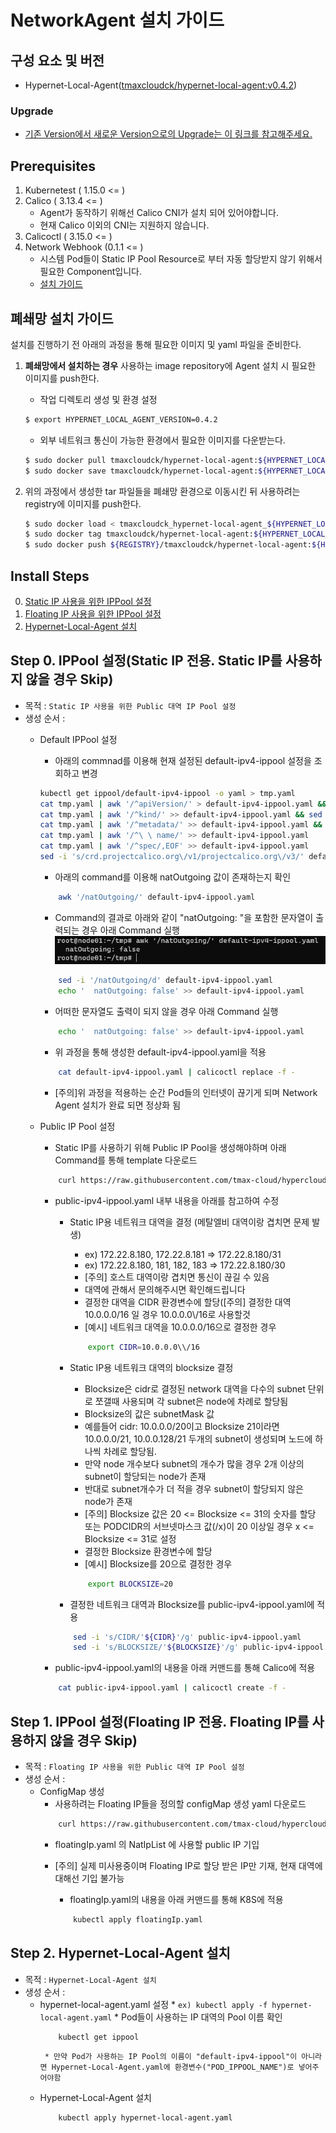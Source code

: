 
# NetworkAgent 설치 가이드

## 구성 요소 및 버전
* Hypernet-Local-Agent([tmaxcloudck/hypernet-local-agent:v0.4.2](https://hub.docker.com/repository/docker/tmaxcloudck/hypernet-local-agent))

### Upgrade
* [기존 Version에서 새로운 Version으로의 Upgrade는 이 링크를 참고해주세요.](https://github.com/tmax-cloud/hypercloud-install-guide/blob/master/NetworkAgent/UPGRADE.md)
## Prerequisites
1. Kubernetest ( 1.15.0 <= )
2. Calico ( 3.13.4 <= )
    * Agent가 동작하기 위해선 Calico CNI가 설치 되어 있어야합니다.
    * 현재 Calico 이외의 CNI는 지원하지 않습니다.
3. Calicoctl ( 3.15.0 <= )
4. Network Webhook (0.1.1 <= )
    * 시스템 Pod들이 Static IP Pool Resource로 부터 자동 할당받지 않기 위해서 필요한 Component입니다.
    * [설치 가이드](https://github.com/tmax-cloud/hypercloud-install-guide/blob/master/NetworkAgent/Network%20Webhook/README.md)

## 폐쇄망 설치 가이드
설치를 진행하기 전 아래의 과정을 통해 필요한 이미지 및 yaml 파일을 준비한다.
1. **폐쇄망에서 설치하는 경우** 사용하는 image repository에 Agent 설치 시 필요한 이미지를 push한다.     
    * 작업 디렉토리 생성 및 환경 설정
    ```bash
    $ export HYPERNET_LOCAL_AGENT_VERSION=0.4.2
    ```

    * 외부 네트워크 통신이 가능한 환경에서 필요한 이미지를 다운받는다.
    ```bash
    $ sudo docker pull tmaxcloudck/hypernet-local-agent:${HYPERNET_LOCAL_AGENT_VERSION}
    $ sudo docker save tmaxcloudck/hypernet-local-agent:${HYPERNET_LOCAL_AGENT_VERSION} > hypernet-local-agent_${HYPERNET_LOCAL_AGENT_VERSION}.tar
    ```

2. 위의 과정에서 생성한 tar 파일들을 폐쇄망 환경으로 이동시킨 뒤 사용하려는 registry에 이미지를 push한다.
    ```bash
    $ sudo docker load < tmaxcloudck_hypernet-local-agent_${HYPERNET_LOCAL_AGENT_VERSION}.tar
    $ sudo docker tag tmaxcloudck/hypernet-local-agent:${HYPERNET_LOCAL_AGENT_VERSION} ${REGISTRY}/tmaxcloudck/hypernet-local-agent:${HYPERNET_LOCAL_AGENT_VERSION}   
    $ sudo docker push ${REGISTRY}/tmaxcloudck/hypernet-local-agent:${HYPERNET_LOCAL_AGENT_VERSION}  
    ```
    
## Install Steps
0. [Static IP 사용을 위한 IPPool 설정](#step0 "step0")
1. [Floating IP 사용을 위한 IPPool 설정](#step1 "step1")
2. [Hypernet-Local-Agent 설치](#step2 "step2")

<h2 id="step0">
Step 0. IPPool 설정(Static IP 전용. Static IP를 사용하지 않을 경우 Skip)
</h2>

* 목적 : `Static IP 사용을 위한 Public 대역 IP Pool 설정`
* 생성 순서 : 
    * Default IPPool 설정
	    * 아래의 commnad를 이용해 현재 설정된 default-ipv4-ippool 설정을 조회하고 변경
	    ```bash
		kubectl get ippool/default-ipv4-ippool -o yaml > tmp.yaml
		cat tmp.yaml | awk '/^apiVersion/' > default-ipv4-ippool.yaml && sed -i '/^apiVersion/d' tmp.yaml
		cat tmp.yaml | awk '/^kind/' >> default-ipv4-ippool.yaml && sed -i '/^kind/d' tmp.yaml
		cat tmp.yaml | awk '/^metadata/' >> default-ipv4-ippool.yaml && sed -i '/^metadata/d' tmp.yaml
		cat tmp.yaml | awk '/^\ \ name/' >> default-ipv4-ippool.yaml
		cat tmp.yaml | awk '/^spec/,EOF' >> default-ipv4-ippool.yaml
		sed -i 's/crd.projectcalico.org\/v1/projectcalico.org\/v3/' default-ipv4-ippool.yaml
	    ```
		* 아래의 command를 이용해 natOutgoing 값이 존재하는지 확인
		```bash
			awk '/natOutgoing/' default-ipv4-ippool.yaml
		```
		* Command의 결과로 아래와 같이 "natOutgoing: "을 포함한 문자열이 출력되는 경우 아래 Command 실행
		![image](figure/natoutgoing.PNG)
		```bash
			sed -i '/natOutgoing/d' default-ipv4-ippool.yaml
			echo '  natOutgoing: false' >> default-ipv4-ippool.yaml
		```
		* 어떠한 문자열도 출력이 되지 않을 경우 아래 Command 실행
		```bash
			echo '  natOutgoing: false' >> default-ipv4-ippool.yaml
		```

		* 위 과정을 통해 생성한 default-ipv4-ippool.yaml을 적용
		```bash
			cat default-ipv4-ippool.yaml | calicoctl replace -f -
		```
		* [주의]위 과정을 적용하는 순간 Pod들의 인터넷이 끊기게 되며 Network Agent 설치가 완료 되면 정상화 됨

    * Public IP Pool 설정 
	    * Static IP를 사용하기 위해 Public IP Pool을 생성해야하며 아래 Command를 통해 template 다운로드
		```bash
			curl https://raw.githubusercontent.com/tmax-cloud/hypercloud-install-guide/master/NetworkAgent/public-ipv4-ippool.yaml > public-ipv4-ippool.yaml
		```
		* public-ipv4-ippool.yaml 내부 내용을 아래를 참고하여 수정
	    	* Static IP용 네트워크 대역을 결정 (메탈엘비 대역이랑 겹치면 문제 발생)
		    	* ex) 172.22.8.180, 172.22.8.181 => 172.22.8.180/31
		    	* ex) 172.22.8.180, 181, 182, 183 => 172.22.8.180/30
		    	* [주의] 호스트 대역이랑 겹치면 통신이 끊길 수 있음
		    	* 대역에 관해서 문의해주시면 확인해드립니다
				* 결정한 대역을 CIDR 환경변수에 할당([주의] 결정한 대역 10.0.0.0/16 일 경우 10.0.0.0\\/16로 사용할것
				* [예시] 네트워크 대역을 10.0.0.0/16으로 결정한 경우
				```bash
					export CIDR=10.0.0.0\\/16
				```

			* Static IP용 네트워크 대역의 blocksize 결정
			    * Blocksize은 cidr로 결정된 network 대역을 다수의 subnet 단위로 쪼갤때 사용되며 각 subnet은 node에 차례로 할당됨
				* Blocksize의 값은 subnetMask 값
				* 예를들어 cidr: 10.0.0.0/20이고 Blocksize 21이라면 10.0.0.0/21, 10.0.0.128/21 두개의 subnet이 생성되며 노드에 하나씩 차례로 할당됨. 
				* 만약 node 개수보다 subnet의 개수가 많을 경우 2개 이상의 subnet이 할당되는 node가 존재
				* 반대로 subnet개수가 더 적을 경우 subnet이 할당되지 않은 node가 존재
				* [주의] Blocksize 값은 20 <= Blocksize <= 31의 숫자를 할당 또는 PODCIDR의 서브넷마스크 값(/x)이 20 이상일 경우 x <= Blocksize <= 31로 설정
				* 결정한 Blocksize 환경변수에 할당
				* [예시] Blocksize를 20으로 결정한 경우
				```bash
					export BLOCKSIZE=20
				```
			* 결정한 네트워크 대역과 Blocksize를 public-ipv4-ippool.yaml에 적용
			```bash
				sed -i 's/CIDR/'${CIDR}'/g' public-ipv4-ippool.yaml
				sed -i 's/BLOCKSIZE/'${BLOCKSIZE}'/g' public-ipv4-ippool.yaml
			```
		* public-ipv4-ippool.yaml의 내용을 아래 커맨드를 통해 Calico에 적용
		```bash
			cat public-ipv4-ippool.yaml | calicoctl create -f -
		```

<h2 id="step1">
Step 1. IPPool 설정(Floating IP 전용. Floating IP를 사용하지 않을 경우 Skip)
</h2>

* 목적 : `Floating IP 사용을 위한 Public 대역 IP Pool 설정`
* 생성 순서 : 
    * ConfigMap 생성
		* 사용하려는 Floating IP들을 정의할 configMap 생성 yaml 다운로드
		```bash
			curl https://raw.githubusercontent.com/tmax-cloud/hypercloud-install-guide/master/NetworkAgent/floatingIp.yaml > floatingIp.yaml
		```
        * floatingIp.yaml 의 NatIpList 에 사용할 public IP 기입
		* [주의] 실제 미사용중이며 Floating IP로 할당 받은 IP만 기재, 현재 대역에 대해선 기입 불가능
	    
            * floatingIp.yaml의 내용을 아래 커맨드를 통해 K8S에 적용
	   		```bash
	    		kubectl apply floatingIp.yaml
	    	```
	    
<h2 id="step2">
Step 2. Hypernet-Local-Agent 설치
</h2>

* 목적 : `Hypernet-Local-Agent 설치`
* 생성 순서 : 
    *  hypernet-local-agent.yaml 설정
            * `ex) kubectl apply -f hypernet-local-agent.yaml`
            * Pod들이 사용하는 IP 대역의 Pool 이름 확인
	    ```bash
	    	kubectl get ippool
	    ```
            * 만약 Pod가 사용하는 IP Pool의 이름이 "default-ipv4-ippool"이 아니라면 Hypernet-Local-Agent.yaml에 환경변수("POD_IPPOOL_NAME")로 넣어주어야함
    * Hypernet-Local-Agent 설치
	    ```bash
	        kubectl apply hypernet-local-agent.yaml
	    ```
	



